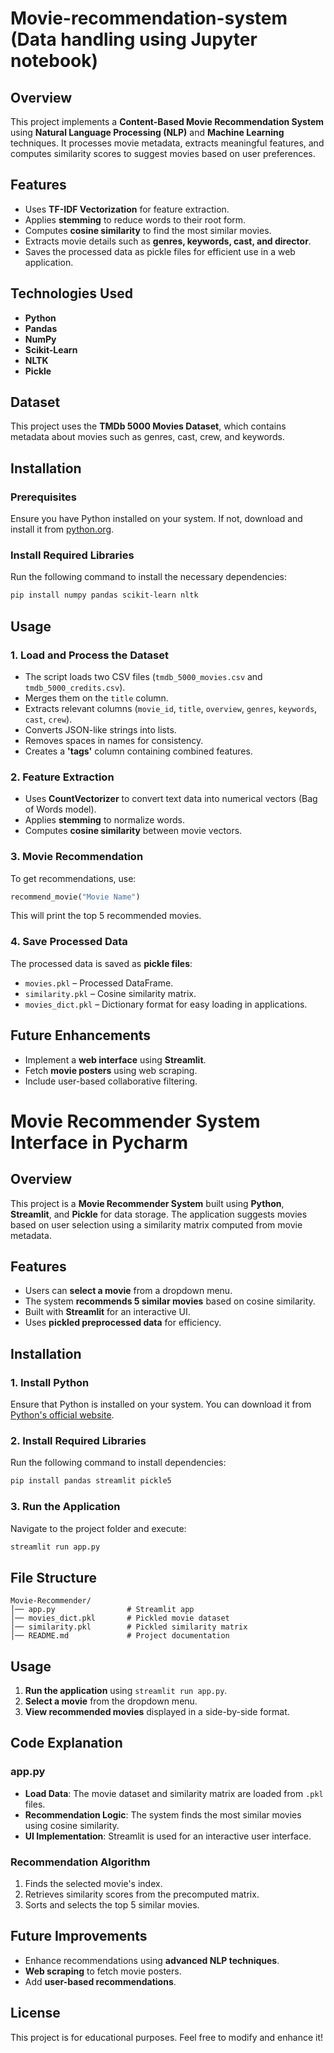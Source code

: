 # Movie-recommendation-system (Data handling using Jupyter notebook)

## Overview
This project implements a **Content-Based Movie Recommendation System** using **Natural Language Processing (NLP)** and **Machine Learning** techniques. It processes movie metadata, extracts meaningful features, and computes similarity scores to suggest movies based on user preferences.

## Features
- Uses **TF-IDF Vectorization** for feature extraction.
- Applies **stemming** to reduce words to their root form.
- Computes **cosine similarity** to find the most similar movies.
- Extracts movie details such as **genres, keywords, cast, and director**.
- Saves the processed data as pickle files for efficient use in a web application.

## Technologies Used
- **Python**
- **Pandas**
- **NumPy**
- **Scikit-Learn**
- **NLTK**
- **Pickle**

## Dataset
This project uses the **TMDb 5000 Movies Dataset**, which contains metadata about movies such as genres, cast, crew, and keywords.

## Installation
### Prerequisites
Ensure you have Python installed on your system. If not, download and install it from [python.org](https://www.python.org/).

### Install Required Libraries
Run the following command to install the necessary dependencies:
```bash
pip install numpy pandas scikit-learn nltk
```

## Usage
### 1. Load and Process the Dataset
- The script loads two CSV files (`tmdb_5000_movies.csv` and `tmdb_5000_credits.csv`).
- Merges them on the `title` column.
- Extracts relevant columns (`movie_id`, `title`, `overview`, `genres`, `keywords`, `cast`, `crew`).
- Converts JSON-like strings into lists.
- Removes spaces in names for consistency.
- Creates a **'tags'** column containing combined features.

### 2. Feature Extraction
- Uses **CountVectorizer** to convert text data into numerical vectors (Bag of Words model).
- Applies **stemming** to normalize words.
- Computes **cosine similarity** between movie vectors.

### 3. Movie Recommendation
To get recommendations, use:
```python
recommend_movie("Movie Name")
```
This will print the top 5 recommended movies.

### 4. Save Processed Data
The processed data is saved as **pickle files**:
- `movies.pkl` – Processed DataFrame.
- `similarity.pkl` – Cosine similarity matrix.
- `movies_dict.pkl` – Dictionary format for easy loading in applications.

## Future Enhancements
- Implement a **web interface** using **Streamlit**.
- Fetch **movie posters** using web scraping.
- Include user-based collaborative filtering.

# Movie Recommender System Interface in Pycharm

## Overview
This project is a **Movie Recommender System** built using **Python**, **Streamlit**, and **Pickle** for data storage. The application suggests movies based on user selection using a similarity matrix computed from movie metadata.

## Features
- Users can **select a movie** from a dropdown menu.
- The system **recommends 5 similar movies** based on cosine similarity.
- Built with **Streamlit** for an interactive UI.
- Uses **pickled preprocessed data** for efficiency.

## Installation
### 1. Install Python
Ensure that Python is installed on your system. You can download it from [Python's official website](https://www.python.org/downloads/).

### 2. Install Required Libraries
Run the following command to install dependencies:
```sh
pip install pandas streamlit pickle5
```

### 3. Run the Application
Navigate to the project folder and execute:
```sh
streamlit run app.py
```

## File Structure
```
Movie-Recommender/
│── app.py                # Streamlit app
│── movies_dict.pkl       # Pickled movie dataset
│── similarity.pkl        # Pickled similarity matrix
│── README.md             # Project documentation
```

## Usage
1. **Run the application** using `streamlit run app.py`.
2. **Select a movie** from the dropdown menu.
3. **View recommended movies** displayed in a side-by-side format.

## Code Explanation
### app.py
- **Load Data**: The movie dataset and similarity matrix are loaded from `.pkl` files.
- **Recommendation Logic**: The system finds the most similar movies using cosine similarity.
- **UI Implementation**: Streamlit is used for an interactive user interface.

### Recommendation Algorithm
1. Finds the selected movie's index.
2. Retrieves similarity scores from the precomputed matrix.
3. Sorts and selects the top 5 similar movies.

## Future Improvements
- Enhance recommendations using **advanced NLP techniques**.
- **Web scraping** to fetch movie posters.
- Add **user-based recommendations**.

## License
This project is for educational purposes. Feel free to modify and enhance it!

